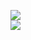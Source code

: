 [![](https://img.shields.io/badge/Made%20With-Github%20Spray-lightgrey.svg?style=for-the-badge&logo=github)](https://github.com/Annihil/github-spray#13665)  
[![](https://i.imgur.com/2DrTn0Z.gif)](https://github.com/Annihil/github-spray)